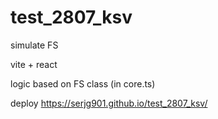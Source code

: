 # test_2807_ksv
 simulate FS

 vite + react

 logic based on FS class (in core.ts)

 deploy
 https://serjg901.github.io/test_2807_ksv/
